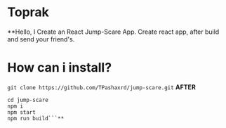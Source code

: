 # Toprak
**Hello,
I Create an React Jump-Scare App.
Create react app, after build and send your friend's.

# How can i install?
```git clone https://github.com/TPashaxrd/jump-scare.git```
**AFTER**
```
cd jump-scare
npm i
npm start
npm run build```**
